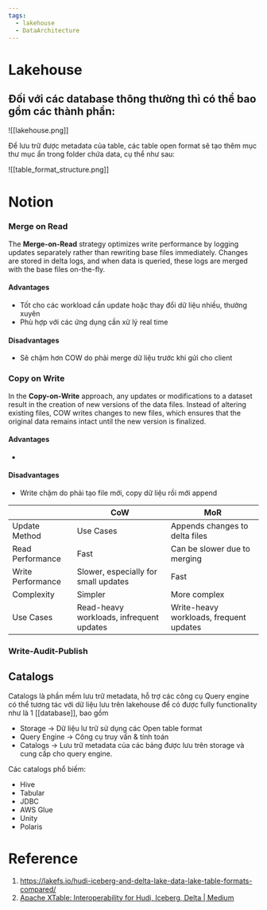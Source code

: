 ```yaml
---
tags:
  - lakehouse
  - DataArchitecture
---
```


# Lakehouse

Đối với các database thông thường thì có thể bao gồm các thành phần:
- 


![[lakehouse.png]]

Để lưu trữ được metadata của table, các table open format sẽ tạo thêm mục thư mục ẩn trong folder chứa data, cụ thể như sau:

![[table_format_structure.png]]



# Notion

### Merge on Read

The **Merge-on-Read** strategy optimizes write performance by logging updates separately rather than rewriting base files immediately. Changes are stored in delta logs, and when data is queried, these logs are merged with the base files on-the-fly.

#### Advantages
- Tốt cho các workload cần update hoặc thay đổi dữ liệu nhiều, thường xuyên
- Phù hợp với các ứng dụng cần xử lý real time
#### Disadvantages
- Sẽ chậm hơn COW do phải merge dữ liệu trước khi gửi cho client

### Copy on Write
In the **Copy-on-Write** approach, any updates or modifications to a dataset result in the creation of new versions of the data files. Instead of altering existing files, COW writes changes to new files, which ensures that the original data remains intact until the new version is finalized.

#### Advantages
- 
#### Disadvantages
- Write chậm do phải tạo file mới, copy dữ liệu rồi mới append

|                   | CoW                                      | MoR                                     |
| ----------------- | ---------------------------------------- | --------------------------------------- |
| Update Method     | Use Cases                                | Appends changes to delta files          |
| Read Performance  | Fast                                     | Can be slower due to merging            |
| Write Performance | Slower, especially for small updates     | Fast                                    |
| Complexity        | Simpler                                  | More complex                            |
| Use Cases         | Read-heavy workloads, infrequent updates | Write-heavy workloads, frequent updates |


### Write-Audit-Publish


## Catalogs

Catalogs là phần mềm lưu trữ metadata, hỗ trợ các công cụ Query engine có thể tương tác với dữ liệu lưu trên lakehouse để có được fully functionality như là 1 [[database]], bao gồm
- Storage -> Dữ liệu lư trữ sử dụng các Open table format
- Query Engine -> Công cụ truy vấn & tính toán
- Catalogs -> Lưu trữ metadata của các bảng được lưu trên storage và cung cấp cho query engine.

Các catalogs phổ biếm:

- Hive
- Tabular
- JDBC
- AWS Glue
- Unity
- Polaris



# Reference

1. https://lakefs.io/hudi-iceberg-and-delta-lake-data-lake-table-formats-compared/
2. [Apache XTable: Interoperability for Hudi, Iceberg, Delta | Medium](https://dipankar-tnt.medium.com/onetable-interoperability-for-apache-hudi-iceberg-delta-lake-bb8b27dd288d)